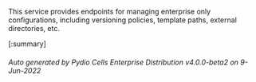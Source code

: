 






This service provides endpoints for managing enterprise only configurations, including versioning policies, template paths, external directories, etc.

[:summary]

###### Auto generated by Pydio Cells Enterprise Distribution v4.0.0-beta2 on 9-Jun-2022
